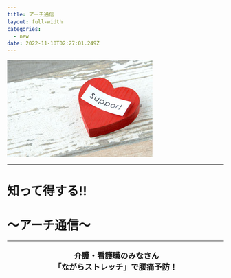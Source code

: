 ```yaml
---
title: アーチ通信
layout: full-width
categories:
  - new
date: 2022-11-10T02:27:01.249Z
---
```

<!--StartFragment-->

<div class="flex flex-wrap justify-center">

<img src="/images/image-1-.jpg" class="max-w-full  h-auto" alt="..." />

</div>

<!--EndFragment-->

<div class="cc-m-all-content j-module j-text" id="cc-m-all-content-11999766060" data-action="content" ng-non-bindable="">

<div class="text-center"><!--StartFragment-->

<!--StartFragment-->

<hr>

<h1 class="text-blue-500 text-center text-sm font-bold">知って得する‼</h1>

 <h1 class="text-blue-500 text-center text-sm font-bold">～アーチ通信～</h1>

<hr>

<!--EndFragment-->

<div class="cc-m-text-inline-rte mce-content-body" data-name="text" id="cc-m-text-12000319560" contenteditable="true" style="position: relative;"><h4 style="text-align: center;" data-mce-style="text-align: center;"><strong><span style="font-size: 20px;" data-mce-style="font-size: 20px;">&nbsp;<span style="font-size: 18px;" data-mce-style="font-size: 18px;">介護・看護職のみなさん<br></span></span></strong><strong><span style="font-size: 20px;" data-mce-style="font-size: 20px;"><span style="font-size: 18px;" data-mce-style="font-size: 18px;">「ながらストレッチ」で腰痛予防！</span></span></strong></h4></div><div class="cc-m-all-content j-module j-text" id="cc-m-all-content-12000319560" data-action="content" ng-non-bindable="">